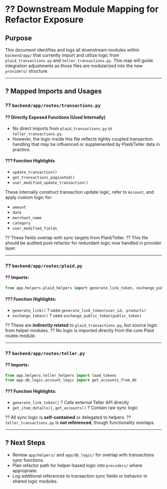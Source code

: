 
# ?? Downstream Module Mapping for Refactor Exposure

## Purpose

This document identifies and logs all downstream modules within `backend/app/` that currently import and utilize logic from `plaid_transactions.py` and `teller_transactions.py`. This map will guide integration adjustments as those files are modularized into the new `providers/` structure.

---

## ? Mapped Imports and Usages

### ?? `backend/app/routes/transactions.py`

#### ?? Directly Exposed Functions (Used Internally)

* No direct imports from `plaid_transactions.py` or `teller_transactions.py`.
* However, the logic inside this file reflects tightly coupled transaction handling that may be influenced or supplemented by Plaid/Teller data in practice.

#### ??? Function Highlights

* `update_transaction()`
* `get_transactions_paginated()`
* `user_modified_update_transaction()`

These internally construct transaction update logic, refer to `Account`, and apply custom logic for:

* `amount`
* `date`
* `merchant_name`
* `category`
* `user_modified_fields`

?? These fields overlap with sync targets from Plaid/Teller.
?? This file should be audited post-refactor for redundant logic now handled in provider layer.

---

### ?? `backend/app/routes/plaid.py`

#### ?? Imports:

```python
from app.helpers.plaid_helpers import generate_link_token, exchange_public_token
```

#### ??? Function Highlights:

* `generate_link()` ? uses `generate_link_token(user_id, products)`
* `exchange_token()` ? uses `exchange_public_token(public_token)`

?? These are **indirectly related** to `plaid_transactions.py`, but source logic from helper modules.
?? No logic is imported directly from the core Plaid routes module.

---

### ?? `backend/app/routes/teller.py`

#### ?? Imports:

```python
from app.helpers.teller_helpers import load_tokens
from app.db_logic.account_logic import get_accounts_from_db
```

#### ??? Function Highlights:

* `generate_link_token()` ? Calls external Teller API directly
* `get_item_details()`, `get_accounts()` ? Contain raw sync logic

?? All sync logic is **self-contained** or delegated to helpers.
?? `teller_transactions.py` is **not referenced**, though functionality overlaps.

---

## ? Next Steps

* Review `app/helpers/` and `app/db_logic/` for overlap with transactions sync functions.
* Plan refactor path for helper-based logic into `providers/` where appropriate.
* Log additional references to transaction sync fields or behavior in shared logic modules.
